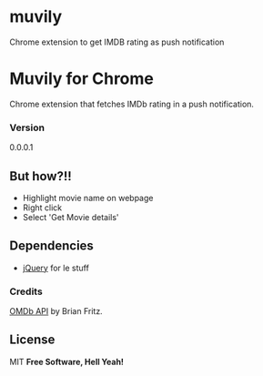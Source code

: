 # muvily
Chrome extension to get IMDB rating as push notification
# Muvily for Chrome

Chrome extension that fetches IMDb rating in a push notification.
### Version
0.0.0.1

## But how?!!
  - Highlight movie name on webpage
  - Right click
  - Select 'Get Movie details'

## Dependencies
  - [jQuery] for le stuff
  

### Credits
[OMDb API][omdb] by Brian Fritz. 



License
----

MIT **Free Software, Hell Yeah!**


[omdb]:<https://www.omdbapi.com>
[jQuery]: <http://jquery.com>
[@aminspeaks]: <http://twitter.com/AminSpeaks>


